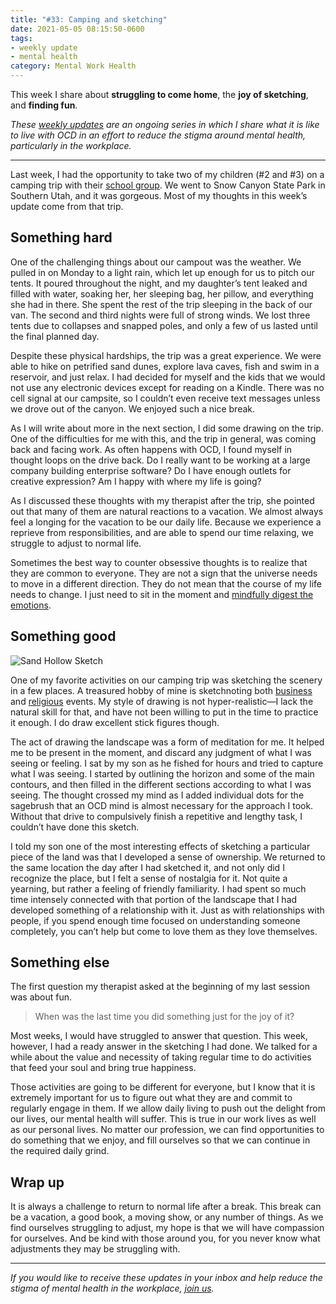 ```yaml
---
title: "#33: Camping and sketching"
date: 2021-05-05 08:15:50-0600
tags:
- weekly update
- mental health
category: Mental Work Health
---
```


This week I share about **struggling to come home**, the **joy of sketching**, and **finding fun**.

_These [weekly updates](https://bennorris.com/tags/weekly-update/) are an ongoing series in which I share what it is like to live with OCD in an effort to reduce the stigma around mental health, particularly in the workplace._

***

Last week, I had the opportunity to take two of my children (#2 and #3) on a camping trip with their [school group](https://www.alpinevalleyacademy.org/). We went to Snow Canyon State Park in Southern Utah, and it was gorgeous. Most of my thoughts in this week’s update come from that trip.

## Something hard

One of the challenging things about our campout was the weather. We pulled in on Monday to a light rain, which let up enough for us to pitch our tents. It poured throughout the night, and my daughter’s tent leaked and filled with water, soaking her, her sleeping bag, her pillow, and everything she had in there. She spent the rest of the trip sleeping in the back of our van. The second and third nights were full of strong winds. We lost three tents due to collapses and snapped poles, and only a few of us lasted until the final planned day.

Despite these physical hardships, the trip was a great experience. We were able to hike on petrified sand dunes, explore lava caves, fish and swim in a reservoir, and just relax. I had decided for myself and the kids that we would not use any electronic devices except for reading on a Kindle. There was no cell signal at our campsite, so I couldn’t even receive text messages unless we drove out of the canyon. We enjoyed such a nice break.

As I will write about more in the next section, I did some drawing on the trip. One of the difficulties for me with this, and the trip in general, was coming back and facing work. As often happens with OCD, I found myself in thought loops on the drive back. Do I really want to be working at a large company building enterprise software? Do I have enough outlets for creative expression? Am I happy with where my life is going?

As I discussed these thoughts with my therapist after the trip, she pointed out that many of them are natural reactions to a vacation. We almost always feel a longing for the vacation to be our daily life. Because we experience a reprieve from responsibilities, and are able to spend our time relaxing, we struggle to adjust to normal life.

Sometimes the best way to counter obsessive thoughts is to realize that they are common to everyone. They are not a sign that the universe needs to move in a different direction. They do not mean that the course of my life needs to change. I just need to sit in the moment and [mindfully digest the emotions](https://en.wikipedia.org/wiki/Mindfulness-based_cognitive_therapy).


## Something good

![Sand Hollow Sketch](https://media.bennorris.com/images/mentalworkhealth/uploads/2021/0d101e7f2e.jpg)

One of my favorite activities on our camping trip was sketching the scenery in a few places. A treasured hobby of mine is sketchnoting both [business](https://bennorris.com/sketchnotable/) and [religious](https://bennorris.com/gospelsketcher/) events. My style of drawing is not hyper-realistic—I lack the natural skill for that, and have not been willing to put in the time to practice it enough. I do draw excellent stick figures though.

The act of drawing the landscape was a form of meditation for me. It helped me to be present in the moment, and discard any judgment of what I was seeing or feeling. I sat by my son as he fished for hours and tried to capture what I was seeing. I started by outlining the horizon and some of the main contours, and then filled in the different sections according to what I was seeing. The thought crossed my mind as I added individual dots for the sagebrush that an OCD mind is almost necessary for the approach I took. Without that drive to compulsively finish a repetitive and lengthy task, I couldn’t have done this sketch.

I told my son one of the most interesting effects of sketching a particular piece of the land was that I developed a sense of ownership. We returned to the same location the day after I had sketched it, and not only did I recognize the place, but I felt a sense of nostalgia for it. Not quite a yearning, but rather a feeling of friendly familiarity. I had spent so much time intensely connected with that portion of the landscape that I had developed something of a relationship with it. Just as with relationships with people, if you spend enough time focused on understanding someone completely, you can’t help but come to love them as they love themselves.


## Something else

The first question my therapist asked at the beginning of my last session was about fun.

> When was the last time you did something just for the joy of it?

Most weeks, I would have struggled to answer that question. This week, however, I had a ready answer in the sketching I had done. We talked for a while about the value and necessity of taking regular time to do activities that feed your soul and bring true happiness.

Those activities are going to be different for everyone, but I know that it is extremely important for us to figure out what they are and commit to regularly engage in them. If we allow daily living to push out the delight from our lives, our mental health will suffer. This is true in our work lives as well as our personal lives. No matter our profession, we can find opportunities to do something that we enjoy, and fill ourselves so that we can continue in the required daily grind.


## Wrap up

It is always a challenge to return to normal life after a break. This break can be a vacation, a good book, a moving show, or any number of things. As we find ourselves struggling to adjust, my hope is that we will have compassion for ourselves. And be kind with those around you, for you never know what adjustments they may be struggling with.

***

_If you would like to receive these updates in your inbox and help reduce the stigma of mental health in the workplace, [join us](https://bennorris.com/subscribe/mwh/)._
